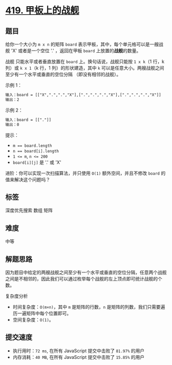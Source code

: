# [419. 甲板上的战舰](https://leetcode-cn.com/problems/battleships-in-a-board/submissions/)

## 题目

给你一个大小为 `m x n` 的矩阵 `board` 表示甲板，其中，每个单元格可以是一艘战舰 'X' 或者是一个空位 '.' ，返回在甲板 `board` 上放置的**战舰**的数量。

战舰 只能水平或者垂直放置在 `board` 上。换句话说，战舰只能按 `1 x k`（1 行，k 列）或 `k x 1`（k 行，1 列）的形状建造，其中 `k` 可以是任意大小。两艘战舰之间至少有一个水平或垂直的空位分隔 （即没有相邻的战舰）。

示例 1：

```txt
输入：board = [["X",".",".","X"],[".",".",".","X"],[".",".",".","X"]]
输出：2
```

示例 2：

```txt
输入：board = [["."]]
输出：0
```

提示：

- `m == board.length`
- `n == board[i].length`
- `1 <= m`, `n <= 200`
- `board[i][j]` 是 '.' 或 'X'

进阶：你可以实现一次扫描算法，并只使用 `O(1)` 额外空间，并且不修改 `board` 的值来解决这个问题吗？

## 标签

深度优先搜索 数组 矩阵

## 难度

中等

## 解题思路

因为题目中给定的两艘战舰之间至少有一个水平或垂直的空位分隔，任意两个战舰之间是不相邻的，因此我们可以通过枚举每个战舰的左上顶点即可统计战舰的个数。

复杂度分析

- 时间复杂度：`O(m×n)`，其中 `m` 是矩阵的行数，`n` 是矩阵的列数，我们只需要遍历一遍矩阵中每个位置即可。
- 空间复杂度：`O(1)`。

## 提交速度

- 执行用时：`72 ms`, 在所有 JavaScript 提交中击败了 `81.97%` 的用户
- 内存消耗：`40 MB`, 在所有 JavaScript 提交中击败了 `15.85%` 的用户
